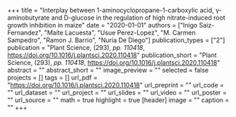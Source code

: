 +++
title = "Interplay between 1-aminocyclopropane-1-carboxylic acid,  $\upgamma$-aminobutyrate and D-glucose in the regulation of high nitrate-induced root growth inhibition in maize"
date = "2020-01-01"
authors = ["Inigo Saiz-Fernandez", "Maite Lacuesta", "Usue Perez-Lopez", "M. Carmen Sampedro", "Ramon J. Barrio", "Nuria De Diego"]
publication_types = ["2"]
publication = "Plant Science, (293), _pp. 110418_, https://doi.org/10.1016/j.plantsci.2020.110418"
publication_short = "Plant Science, (293), _pp. 110418_, https://doi.org/10.1016/j.plantsci.2020.110418"
abstract = ""
abstract_short = ""
image_preview = ""
selected = false
projects = []
tags = []
url_pdf = "https://doi.org/10.1016/j.plantsci.2020.110418"
url_preprint = ""
url_code = ""
url_dataset = ""
url_project = ""
url_slides = ""
url_video = ""
url_poster = ""
url_source = ""
math = true
highlight = true
[header]
image = ""
caption = ""
+++
